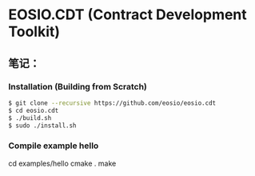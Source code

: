 # EOSIO.CDT (Contract Development Toolkit)


## 笔记：

### Installation (Building from Scratch)
```sh
$ git clone --recursive https://github.com/eosio/eosio.cdt
$ cd eosio.cdt
$ ./build.sh
$ sudo ./install.sh
```
### Compile example hello

cd examples/hello
cmake . 
make

